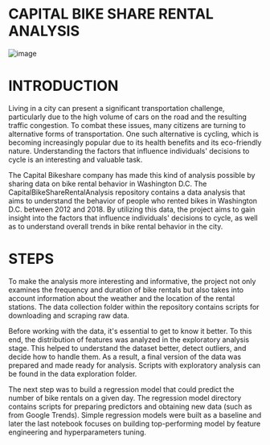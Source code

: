 # CAPITAL BIKE SHARE RENTAL ANALYSIS

![image](https://user-images.githubusercontent.com/115487795/214151729-d4267c1b-ecce-4690-ac48-ce56fe2edbdc.png)

# INTRODUCTION
Living in a city can present a significant transportation challenge, particularly due to the high volume of cars on the road and the resulting traffic congestion. To combat these issues, many citizens are turning to alternative forms of transportation. One such alternative is cycling, which is becoming increasingly popular due to its health benefits and its eco-friendly nature. Understanding the factors that influence individuals' decisions to cycle is an interesting and valuable task.

The Capital Bikeshare company has made this kind of analysis possible by sharing data on bike rental behavior in Washington D.C. The CapitalBikeShareRentalAnalysis repository contains a data analysis that aims to understand the behavior of people who rented bikes in Washington D.C. between 2012 and 2018. By utilizing this data, the project aims to gain insight into the factors that influence individuals' decisions to cycle, as well as to understand overall trends in bike rental behavior in the city.

# STEPS
To make the analysis more interesting and informative, the project not only examines the frequency and duration of bike rentals but also takes into account information about the weather and the location of the rental stations. The data collection folder within the repository contains scripts for downloading and scraping raw data.

Before working with the data, it's essential to get to know it better. To this end, the distribution of features was analyzed in the exploratory analysis stage. This helped to understand the dataset better, detect outliers, and decide how to handle them. As a result, a final version of the data was prepared and made ready for analysis. Scripts with exploratory analysis can be found in the data exploration folder.

The next step was to build a regression model that could predict the number of bike rentals on a given day. The regression model directory contains scripts for preparing predictors and obtaining new data (such as from Google Trends). Simple regression models were built as a baseline and later the last notebook focuses on building top-performing model by feature engineering and hyperparameters tuning.
